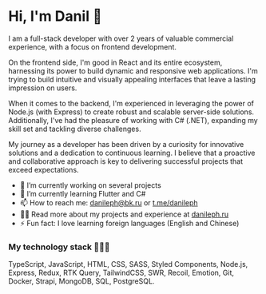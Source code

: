 # Hi, I'm Danil 👋

I am a full-stack developer with over 2 years of valuable commercial experience, with a focus on frontend development.

On the frontend side, I'm good in React and its entire ecosystem, harnessing its power to build dynamic and responsive web applications. I'm trying to build intuitive and visually appealing interfaces that leave a lasting impression on users.

When it comes to the backend, I'm experienced in leveraging the power of Node.js (with Express) to create robust and scalable server-side solutions. Additionally, I've had the pleasure of working with C# (.NET), expanding my skill set and tackling diverse challenges.

My journey as a developer has been driven by a curiosity for innovative solutions and a dedication to continuous learning. I believe that a proactive and collaborative approach is key to delivering successful projects that exceed expectations.

- 🔭 I’m currently working on several projects
- 🌱 I’m currently learning Flutter and C#
- 📫 How to reach me: danileph@bk.ru or [t.me/danileph](https://t.me/danileph)
- 👨‍💻 Read more about my projects and experience at [danileph.ru](https://danileph.ru)
- ⚡ Fun fact: I love learning foreign languages (English and Chinese)

### My technology stack 👨🏻‍💻
TypeScript, JavaScript, HTML, CSS, SASS, Styled Components, Node.js, Express, Redux, RTK Query, TailwindCSS, SWR, Recoil, Emotion, Git, Docker, Strapi, MongoDB, SQL, PostgreSQL.
